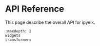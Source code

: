 # API Reference
This page describe the overall API for ipyelk.

```{toctree}
:maxdepth: 2
widgets
transformers
```
